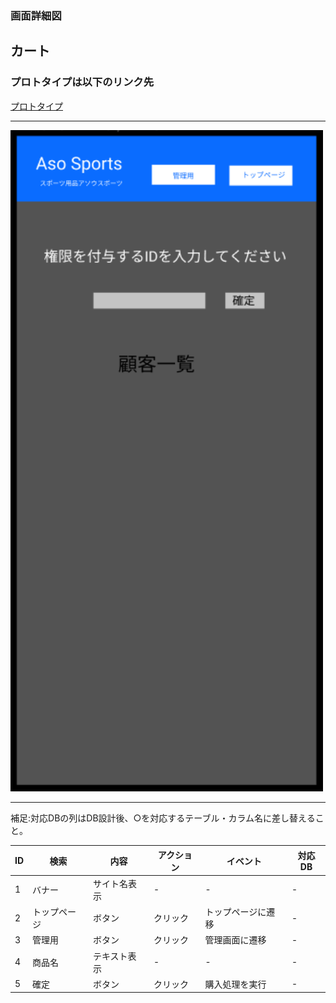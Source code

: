 ### 画面詳細図
## カート
### プロトタイプは以下のリンク先
[プロトタイプ](https://www.figma.com/file/36DPETfL3dwzP5NjNW1WZQ/Untitled?node-id=0%3A1)
*****
<img src="img/Authorization.php.png" width="500">


*****

補足:対応DBの列はDB設計後、○を対応するテーブル・カラム名に差し替えること。

| ID | 検索 | 内容 | アクション | イベント | 対応DB |
|----|-----|-----|---------|--------|-------|
|1|バナー|サイト名表示|-|-|-|
|2|トップページ|ボタン|クリック|トップページに遷移|-|
|3|管理用|ボタン|クリック|管理画面に遷移|-|
|4|商品名|テキスト表示|-|-|-|
|5|確定|ボタン|クリック|購入処理を実行|-|


